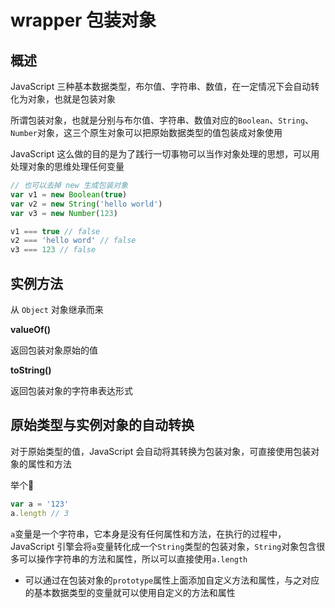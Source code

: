 # wrapper 包装对象

## 概述

JavaScript 三种基本数据类型，布尔值、字符串、数值，在一定情况下会自动转化为对象，也就是包装对象

所谓包装对象，也就是分别与布尔值、字符串、数值对应的`Boolean`、`String`、`Number`对象，这三个原生对象可以把原始数据类型的值包装成对象使用

JavaScript 这么做的目的是为了践行一切事物可以当作对象处理的思想，可以用处理对象的思维处理任何变量

```javascript
// 也可以去掉 new 生成包装对象
var v1 = new Boolean(true)
var v2 = new String('hello world')
var v3 = new Number(123)

v1 === true // false
v2 === 'hello word' // false
v3 === 123 // false
```

## 实例方法

从 `Object` 对象继承而来

**valueOf()**

返回包装对象原始的值

**toString()**

返回包装对象的字符串表达形式

## 原始类型与实例对象的自动转换

对于原始类型的值，JavaScript 会自动将其转换为包装对象，可直接使用包装对象的属性和方法

举个🌰

```javascript
var a = '123'
a.length // 3
```

`a`变量是一个字符串，它本身是没有任何属性和方法，在执行的过程中，JavaScript 引擎会将`a`变量转化成一个`String`类型的包装对象，`String`对象包含很多可以操作字符串的方法和属性，所以可以直接使用`a.length`

* 可以通过在包装对象的`prototype`属性上面添加自定义方法和属性，与之对应的基本数据类型的变量就可以使用自定义的方法和属性